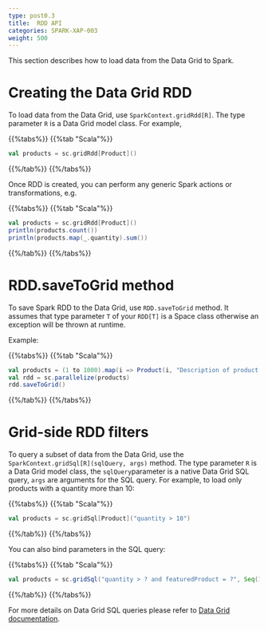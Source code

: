 ```yaml
---
type: post0.3
title:  RDD API
categories: SPARK-XAP-003
weight: 500
---
```





This section describes how to load data from the Data Grid to Spark.

# Creating the Data Grid RDD

To load data from the Data Grid, use `SparkContext.gridRdd[R]`. The type parameter `R` is a Data Grid model class. For example,

{{%tabs%}}
{{%tab "Scala"%}}
```scala
val products = sc.gridRdd[Product]()
```
{{%/tab%}}
{{%/tabs%}}

Once RDD is created, you can perform any generic Spark actions or transformations, e.g.

{{%tabs%}}
{{%tab "Scala"%}}
```scala
val products = sc.gridRdd[Product]()
println(products.count())
println(products.map(_.quantity).sum())
```
{{%/tab%}}
{{%/tabs%}}

# RDD.saveToGrid method

To save Spark RDD to the Data Grid, use `RDD.saveToGrid` method. It assumes that type parameter `T` of your `RDD[T]` is a Space class otherwise an exception will be thrown at runtime.

Example:

{{%tabs%}}
{{%tab "Scala"%}}
```scala
val products = (1 to 1000).map(i => Product(i, "Description of product " + i, Random.nextInt(10), Random.nextBoolean()))
val rdd = sc.parallelize(products)
rdd.saveToGrid()
```
{{%/tab%}}
{{%/tabs%}}

# Grid-side RDD filters

To query a subset of data from the Data Grid, use the `SparkContext.gridSql[R](sqlQuery, args)` method. The type parameter `R` is a Data Grid model class, the `sqlQuery`parameter is a native Data Grid SQL query, `args` are arguments for the SQL query. For example, to load only products with a quantity more than 10:

{{%tabs%}}
{{%tab "Scala"%}}
```scala
val products = sc.gridSql[Product]("quantity > 10")
```
{{%/tab%}}
{{%/tabs%}}


You can also bind parameters in the SQL query:

{{%tabs%}}
{{%tab "Scala"%}}
```scala
val products = sc.gridSql("quantity > ? and featuredProduct = ?", Seq(10, true))
```
{{%/tab%}}
{{%/tabs%}}

For more details on Data Grid SQL queries please refer to [Data Grid documentation](http://docs.gigaspaces.com/xap102/query-sql.html).

